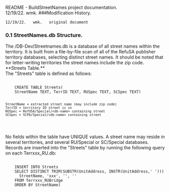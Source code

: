 README - BuildStreetNames project documentation.<br>
12/19/22.   wmk.
###Modification History.
<pre><code>12/19/22.   wmk.   original document
</code></pre>
<h3 id=0.1>0.1 StreetNames.db Structure.</h3>
The /DB-Dev/Streetnames.db is a database of all street names within the
territory. It is built from a file-by-file scan of all of the RefuSA
publisher territory databases, selecting distinct street names. It should
be noted that for letter-writing territories the street names include
the zip code.<br>
**Streets Table.**<br>The "Streets" table is defined as follows:<br>
<pre><code>
	CREATE TABLE Streets(
	StreetName TEXT, TerrID TEXT, RUSpec TEXT, SCSpec TEXT)
	
	StreetName = extracted street name (may include zip code)
	TerrID = territory ID street is in
	RUSpec = RefUSA/Special/<db-name> containing street
	SCSpec = SCPA/Special/<db-name> containing street
</code></pre>

No fields within the table have UNIQUE values. A street name may reside
in several territories, and several RU/Special or SC/Special databases.
Records are inserted into the "Streets" table by running the following
query on each Terrxxx_RU.db:<br>
<pre><code>
	INSERT INTO Streets
	SELECT DISTINCT TRIM(SUBSTR(UnitAddress, INSTR(UnitAddress,' ')))
	  StreetName, 'xxx', '', ''
	FROM Terrxxx_RUBridge
	ORDER BY StreetName)
</code></pre>
